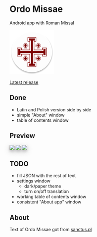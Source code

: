 # Ordo Missae
Android app with Roman Missal

![logo](app/src/main/res/mipmap-xxhdpi/ic_launcher.png)

[Latest release](https://github.com/Adrian94F/Ordo-Missae-Android/releases/latest)

## Done
- Latin and Polish version side by side
- simple "About" window
- table of contents window

## Preview

<img src="https://i.imgur.com/cZZWFkwl.png" style="box-shadow: 0 4px 8px 0 rgba(0, 0, 0, 0.2), 0 6px 20px 0 rgba(0, 0, 0, 0.19);"/>

<img src="https://i.imgur.com/lBZ4L0Il.png" style="box-shadow: 0 4px 8px 0 rgba(0, 0, 0, 0.2), 0 6px 20px 0 rgba(0, 0, 0, 0.19);"/>

<img src="https://i.imgur.com/U9clIERl.png" style="box-shadow: 0 4px 8px 0 rgba(0, 0, 0, 0.2), 0 6px 20px 0 rgba(0, 0, 0, 0.19);"/>

## TODO
- fill JSON with the rest of text
- settings window
  - dark/paper theme
  - turn on/off translation
- working table of contents window
- consistent "About app" window

## About
Text of Ordo Missae got from [sanctus.pl](https://sanctus.pl/index.php?grupa=116&podgrupa=117&doc=49)
